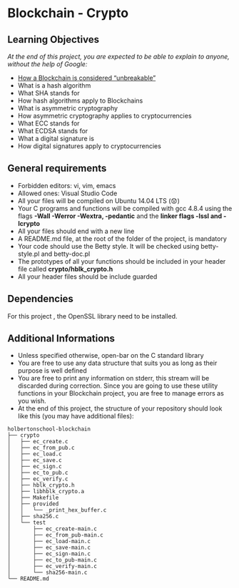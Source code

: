 # **Blockchain - Crypto**

## **Learning Objectives**

<i>At the end of this project, you are expected to be able to explain to anyone, without the help of Google:</i>

- [How a Blockchain is considered “unbreakable”](./Learnings.md#1)
- What is a hash algorithm
- What SHA stands for
- How hash algorithms apply to Blockchains
- What is asymmetric cryptography
- How asymmetric cryptography applies to cryptocurrencies
- What ECC stands for
- What ECDSA stands for
- What a digital signature is
- How digital signatures apply to cryptocurrencies

## **General requirements**

- Forbidden editors: vi, vim, emacs
- Allowed ones: Visual Studio Code
- All your files will be compiled on Ubuntu 14.04 LTS (:worried:)
- Your C programs and functions will be compiled with gcc 4.8.4 using the flags **-Wall -Werror -Wextra, -pedantic** and the **linker flags -lssl and -lcrypto**
- All your files should end with a new line
- A README.md file, at the root of the folder of the project, is mandatory
- Your code should use the Betty style. It will be checked using betty-style.pl and betty-doc.pl
- The prototypes of all your functions should be included in your header file called **crypto/hblk_crypto.h**
- All your header files should be include guarded

## **Dependencies**

For this project , the OpenSSL library need to be installed.

## **Additional Informations**

- Unless specified otherwise, open-bar on the C standard library
- You are free to use any data structure that suits you as long as their purpose is well defined
- You are free to print any information on stderr, this stream will be discarded during correction. Since you are going to use these utility functions in your Blockchain project, you are free to manage errors as you wish.
- At the end of this project, the structure of your repository should look like this (you may have additional files):

```
holbertonschool-blockchain
├── crypto
│   ├── ec_create.c
│   ├── ec_from_pub.c
│   ├── ec_load.c
│   ├── ec_save.c
│   ├── ec_sign.c
│   ├── ec_to_pub.c
│   ├── ec_verify.c
│   ├── hblk_crypto.h
│   ├── libhblk_crypto.a
│   ├── Makefile
│   ├── provided
│   │   └── _print_hex_buffer.c
│   ├── sha256.c
│   └── test
│       ├── ec_create-main.c
│       ├── ec_from_pub-main.c
│       ├── ec_load-main.c
│       ├── ec_save-main.c
│       ├── ec_sign-main.c
│       ├── ec_to_pub-main.c
│       ├── ec_verify-main.c
│       └── sha256-main.c
└── README.md
```
